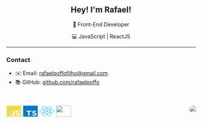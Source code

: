 <h2 align="center"> Hey! I'm Rafael!</h2>

<p align="center">🚀 Front-End Developer</p>
<p align="center">💻 JavaScript | ReactJS</p>

---

### Contact

- ✉️ Email: rafaelpoffofilho@gmail.com
- 📚 GitHub: [github.com/rafaelpoffo](https://github.com/rafaelpoffo)
  
<div style="display: inline_block"><br>
  <div style="display: inline_block"><br>
    <img align="center" height="30" width="40" src="https://raw.githubusercontent.com/devicons/devicon/master/icons/javascript/javascript-plain.svg">
    <img align="center" height="30" width="40" src="https://raw.githubusercontent.com/devicons/devicon/master/icons/typescript/typescript-plain.svg">
    <img align="center" height="30" width="40" src="https://raw.githubusercontent.com/devicons/devicon/master/icons/react/react-original.svg">
    <img align="center" height="30" width="40" src="https://cdn.jsdelivr.net/gh/devicons/devicon/icons/nodejs/nodejs-original.svg">
    <img align="right"  height="150" style="border-radius:10px;" src="https://media0.giphy.com/media/v1.Y2lkPTc5MGI3NjExbXE4NmxhNm9ha2VkdXhyOHA0c3dtZGMzOHlvamN5dTViM2h4bjl2aCZlcD12MV9pbnRlcm5hbF9naWZfYnlfaWQmY3Q9Zw/GDcXg6OD1pq8RxGZVA/giphy.gif">
  </div>
</div>
